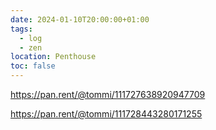 ```yaml
---
date: 2024-01-10T20:00:00+01:00
tags:
  - log
  - zen
location: Penthouse
toc: false
---
```

https://pan.rent/@tommi/111727638920947709

https://pan.rent/@tommi/111728443280171255
